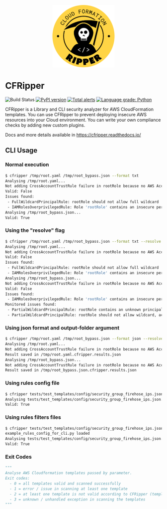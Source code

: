 <p align="center">
<img src="docs/img/logo.png" width="200">
</p>

# CFRipper

![Build Status](https://github.com/Skyscanner/cfripper/workflows/PyPI%20release/badge.svg)
[![PyPI version](https://badge.fury.io/py/cfripper.svg)](https://badge.fury.io/py/cfripper)
[![Total alerts](https://img.shields.io/lgtm/alerts/g/Skyscanner/cfripper.svg?logo=lgtm&logoWidth=18)](https://lgtm.com/projects/g/Skyscanner/cfripper/alerts/)
[![Language grade: Python](https://img.shields.io/lgtm/grade/python/g/Skyscanner/cfripper.svg?logo=lgtm&logoWidth=18)](https://lgtm.com/projects/g/Skyscanner/cfripper/context:python)

CFRipper is a Library and CLI security analyzer for AWS CloudFormation templates. You can use CFRipper to prevent deploying insecure AWS resources into your Cloud environment. You can write your own compliance checks by adding new custom plugins.

Docs and more details available in https://cfripper.readthedocs.io/

## CLI Usage

### Normal execution

```bash
$ cfripper /tmp/root.yaml /tmp/root_bypass.json --format txt
Analysing /tmp/root.yaml...
Not adding CrossAccountTrustRule failure in rootRole because no AWS Account ID was found in the config.
Valid: False
Issues found:
 - FullWildcardPrincipalRule: rootRole should not allow full wildcard '*', or wildcard in account ID like 'arn:aws:iam::*:12345' at '*'
 - IAMRolesOverprivilegedRule: Role 'rootRole' contains an insecure permission '*' in policy 'root'
Analysing /tmp/root_bypass.json...
Valid: True
```

### Using the "resolve" flag

```bash
$ cfripper /tmp/root.yaml /tmp/root_bypass.json --format txt --resolve
Analysing /tmp/root.yaml...
Not adding CrossAccountTrustRule failure in rootRole because no AWS Account ID was found in the config.
Valid: False
Issues found:
 - FullWildcardPrincipalRule: rootRole should not allow full wildcard '*', or wildcard in account ID like 'arn:aws:iam::*:12345' at '*'
 - IAMRolesOverprivilegedRule: Role 'rootRole' contains an insecure permission '*' in policy 'root'
Analysing /tmp/root_bypass.json...
Not adding CrossAccountTrustRule failure in rootRole because no AWS Account ID was found in the config.
Valid: False
Issues found:
 - IAMRolesOverprivilegedRule: Role 'rootRole' contains an insecure permission '*' in policy 'root'
Monitored issues found:
 - PartialWildcardPrincipalRule: rootRole contains an unknown principal: 123456789012
 - PartialWildcardPrincipalRule: rootRole should not allow wildcard, account-wide or root in resource-id like 'arn:aws:iam::12345:root' at 'arn:aws:iam::123456789012:root'
```

### Using json format and output-folder argument

```bash
$ cfripper /tmp/root.yaml /tmp/root_bypass.json --format json --resolve --output-folder /tmp
Analysing /tmp/root.yaml...
Not adding CrossAccountTrustRule failure in rootRole because no AWS Account ID was found in the config.
Result saved in /tmp/root.yaml.cfripper.results.json
Analysing /tmp/root_bypass.json...
Not adding CrossAccountTrustRule failure in rootRole because no AWS Account ID was found in the config.
Result saved in /tmp/root_bypass.json.cfripper.results.json
```

### Using rules config file

```bash
$ cfripper tests/test_templates/config/security_group_firehose_ips.json --rules-config-file cfripper/config/rule_configs/example_rules_config_for_cli.py
Analysing tests/test_templates/config/security_group_firehose_ips.json...
Valid: True
```

### Using rules filters files

```bash
$ cfripper tests/test_templates/config/security_group_firehose_ips.json --rules-filters-folder cfripper/config/rule_configs/
example_rules_config_for_cli.py loaded
Analysing tests/test_templates/config/security_group_firehose_ips.json...
Valid: True
```

### Exit Codes

```python
"""
Analyse AWS Cloudformation templates passed by parameter.
Exit codes:
  - 0 = all templates valid and scanned successfully
  - 1 = error / issue in scanning at least one template
  - 2 = at least one template is not valid according to CFRipper (template scanned successfully)
  - 3 = unknown / unhandled exception in scanning the templates
"""
```

